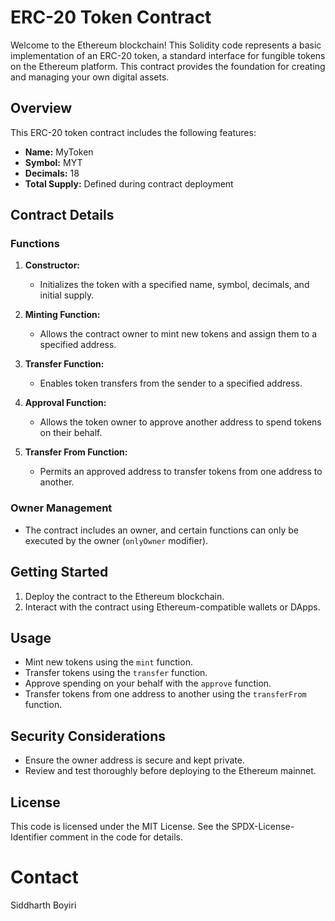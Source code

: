 # ERC-20 Token Contract

Welcome to the Ethereum blockchain! This Solidity code represents a basic implementation of an ERC-20 token, a standard interface for fungible tokens on the Ethereum platform. This contract provides the foundation for creating and managing your own digital assets.

## Overview

This ERC-20 token contract includes the following features:

- **Name:** MyToken
- **Symbol:** MYT
- **Decimals:** 18
- **Total Supply:** Defined during contract deployment

## Contract Details

### Functions

1. **Constructor:**
   - Initializes the token with a specified name, symbol, decimals, and initial supply.

2. **Minting Function:**
   - Allows the contract owner to mint new tokens and assign them to a specified address.

3. **Transfer Function:**
   - Enables token transfers from the sender to a specified address.

4. **Approval Function:**
   - Allows the token owner to approve another address to spend tokens on their behalf.

5. **Transfer From Function:**
   - Permits an approved address to transfer tokens from one address to another.

### Owner Management

- The contract includes an owner, and certain functions can only be executed by the owner (`onlyOwner` modifier).

## Getting Started

1. Deploy the contract to the Ethereum blockchain.
2. Interact with the contract using Ethereum-compatible wallets or DApps.

## Usage

- Mint new tokens using the `mint` function.
- Transfer tokens using the `transfer` function.
- Approve spending on your behalf with the `approve` function.
- Transfer tokens from one address to another using the `transferFrom` function.

## Security Considerations

- Ensure the owner address is secure and kept private.
- Review and test thoroughly before deploying to the Ethereum mainnet.

## License

This code is licensed under the MIT License. See the SPDX-License-Identifier comment in the code for details.

# Contact
  Siddharth Boyiri 
